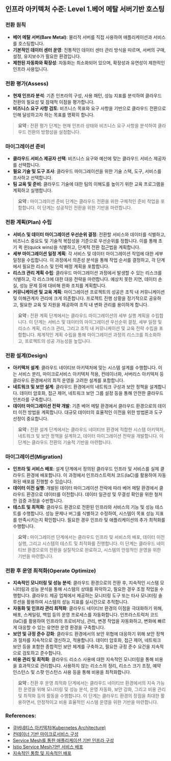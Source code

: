 ## 인프라 아키텍처 수준: Level 1.베어 메탈 서버기반 호스팅

### 전환 원칙
- **베어 메탈 서버(Bare Metal)**: 물리적 서버를 직접 사용하여 애플리케이션과 서비스를 호스팅합니다.
- **기본적인 데이터 센터 운영**: 전통적인 데이터 센터 관리 방식을 따르며, 서버의 구매, 설정, 유지보수가 필요한 환경입니다.
- **제한된 자동화와 확장성**: 자동화는 최소화되어 있으며, 확장성과 유연성이 제한적인 인프라 사용입니다.

### 전환 평가(Assess)
- **현재 인프라 분석**: 기존 인프라의 구성, 사용 패턴, 성능 지표를 분석하여 클라우드 전환의 필요성 및 잠재적 이점을 평가합니다.
- **비즈니스 요구 사항 검토**: 비즈니스 목표와 요구 사항을 기반으로 클라우드 전환으로 인해 달성하고자 하는 목표를 명확히 합니다.

> **요약 :** 전환 평가 단계는 현재 인프라 상태와 비즈니스 요구 사항을 분석하여 클라우드 전환의 방향성을 설정합니다.

### 마이그레이션 준비
- **클라우드 서비스 제공자 선택**: 비즈니스 요구와 예산에 맞는 클라우드 서비스 제공자를 선택합니다.
- **필요 기술 및 도구 조사**: 클라우드 마이그레이션을 위한 기술 스택, 도구, 서비스를 조사하고 선택합니다.
- **팀 교육 및 준비**: 클라우드 기술에 대한 팀의 이해도를 높이기 위한 교육 프로그램을 계획하고 실행합니다.

> **요약 :** 마이그레이션 준비 단계는 클라우드 전환을 위한 구체적인 준비 작업을 포함합니다. 이 단계는 성공적인 전환을 위한 기반을 마련합니다.

### 전환 계획(Plan) 수립
- **서비스 및 데이터 마이그레이션 우선순위 결정**: 전환할 서비스와 데이터를 식별하고, 비즈니스 중요도 및 기술적 복잡성을 기준으로 우선순위를 정합니다. 이를 통해 초기 퀵 윈(quick wins)을 식별하고, 단계적 전환 접근법을 계획합니다.
- **세부 마이그레이션 일정 계획**: 각 서비스 및 데이터 마이그레이션 작업에 대한 세부 일정을 수립합니다. 이 과정에서 의존성 분석을 통해 작업 순서를 결정하고, 각 단계에서 필요한 리소스 및 인력 배정 계획을 포함합니다.
- **리스크 관리 계획 수립**: 클라우드 마이그레이션 과정에서 발생할 수 있는 리스크를 식별하고, 각 리스크에 대한 대응 전략을 마련합니다. 예상치 못한 지연, 데이터 손실, 성능 문제 등에 대비해 완화 조치를 계획합니다.
- **커뮤니케이션 및 교육 계획**: 마이그레이션 프로젝트의 성공은 조직 내 커뮤니케이션 및 이해관계자 관리에 크게 의존합니다. 프로젝트 진행 상황을 정기적으로 공유하고, 필요한 교육 및 지원을 제공하여 조직 내 변화 관리를 용이하게 합니다.

> **요약 :** 전환 계획 단계에서는 클라우드 마이그레이션의 세부 실행 계획을 수립합니다. 이 단계는 서비스 및 데이터의 마이그레이션 우선순위 결정, 세부 일정 및 리소스 계획, 리스크 관리, 그리고 조직 내 커뮤니케이션 및 교육 전략 수립을 포함합니다. 체계적인 계획 수립을 통해 마이그레이션 과정의 리스크를 최소화하고, 프로젝트의 성공 가능성을 높입니다.


### 전환 설계(Design)
- **아키텍처 설계**: 클라우드 네이티브 아키텍처에 맞는 시스템 설계를 수행합니다. 이는 서비스 분리, 마이크로서비스 아키텍처 적용, 컨테이너화, 서버리스 아키텍처 등 클라우드 환경에서의 최적 운영을 고려한 설계를 포함합니다.
- **네트워크 및 보안 설계**: 클라우드 환경에서의 네트워크 구성과 보안 정책을 설계합니다. 데이터 암호화, 접근 제어, 네트워크 보안 그룹 설정 등을 통해 안전한 클라우드 인프라를 구축합니다.
- **데이터 마이그레이션 전략 개발**: 기존 베어 메탈 환경에서 클라우드 환경으로의 데이터 이전 방법을 계획합니다. 대규모 데이터의 효율적인 이전을 위한 방법론과 도구 선정이 중요합니다.

> **요약 :** 전환 설계 단계에서는 클라우드 네이티브 환경에 적합한 시스템 아키텍처, 네트워크 및 보안 정책을 설계하고, 데이터 마이그레이션 전략을 개발합니다. 이 단계는 클라우드 전환의 기술적 기반을 마련합니다.

### 마이그레이션(Migration)
- **인프라 및 서비스 배포**: 설계 단계에서 정의된 클라우드 인프라 및 서비스를 실제 클라우드 환경에 배포합니다. 이 과정에서 인프라스트럭처 코드(IaC)를 활용하여 자동화된 배포를 진행할 수 있습니다.
- **데이터 이전 실행**: 개발된 데이터 마이그레이션 전략에 따라 베어 메탈 환경에서 클라우드 환경으로 데이터를 이전합니다. 데이터 일관성 및 무결성 확인을 위한 철저한 검증 과정을 수반합니다.
- **테스트 및 최적화**: 클라우드 환경으로 전환된 인프라와 서비스의 기능 및 성능 테스트를 수행합니다. 성능 문제나 버그를 식별하고 수정하여, 시스템이 목표 성능 지표를 만족시키는지 확인합니다. 필요한 경우 인프라 및 애플리케이션의 추가 최적화를 수행합니다.

> **요약 :** 마이그레이션 단계에서는 클라우드 인프라 및 서비스의 배포, 데이터 이전 실행, 그리고 시스템의 테스트 및 최적화를 진행합니다. 이 단계는 클라우드 네이티브 환경으로의 전환을 실질적으로 완료하고, 시스템의 안정적인 운영을 위한 기반을 마련합니다.


### 전환 후 운영 최적화(Operate Optimize)
- **지속적인 모니터링 및 성능 분석**: 클라우드 환경으로의 전환 후, 지속적인 시스템 모니터링과 성능 분석을 통해 시스템의 상태를 파악하고, 필요한 경우 조정 작업을 수행합니다. 클라우드 제공 업체에서 제공하는 모니터링 도구 또는 타사 모니터링 솔루션을 활용하여 시스템의 성능 지표를 실시간으로 추적합니다.
- **자동화 및 인프라 관리 최적화**: 클라우드 네이티브 환경의 이점을 극대화하기 위해, 배포, 스케일링, 백업 등의 운영 프로세스를 자동화합니다. 인프라스트럭처 코드(IaC)를 활용하여 인프라의 프로비저닝, 관리, 변경 작업을 자동화하고, 변화에 빠르게 대응할 수 있는 유연한 운영 환경을 구축합니다.
- **보안 및 규정 준수 강화**: 클라우드 환경에서의 보안 위협에 대응하기 위해 보안 정책과 절차를 지속적으로 갱신하고, 적용합니다. 데이터 암호화, 접근 제어, 네트워크 보안 등을 포함한 종합적인 보안 체계를 구축하고, 필요한 규정 준수 요건을 지속적으로 검토하고 준수합니다.
- **비용 관리 및 최적화**: 클라우드 리소스 사용에 대한 지속적인 모니터링을 통해 비용을 효과적으로 관리합니다. 사용하지 않는 리소스의 정리, 리소스 크기 조정, 예약 인스턴스 및 스팟 인스턴스 사용 등을 통해 비용을 최적화합니다.

> **요약 :** 전환 후 운영 최적화 단계에서는 클라우드 네이티브 환경에서의 지속 가능한 운영을 위해 모니터링 및 성능 분석, 운영 자동화, 보안 강화, 그리고 비용 관리 및 최적화 등의 활동을 수행합니다. 이 단계는 클라우드 환경의 장점을 최대한 활용하면서, 안정적이고 비용 효율적인 시스템 운영을 위한 기반을 마련합니다.


### References:
- <a href="https://www.msaschool.io/operation/operation/operation-four/" target="_blank">쿠버네티스 아키텍처(Kubernetes Architecture)</a>
- <a href="https://www.msaschool.io/operation/architecture/architecture-three/" target="_blank">컨테이너 기반 마이크로서비스 구성</a>
- <a href="https://www.msaschool.io/operation/architecture/architecture-two/" target="_blank">Service Mesh를 통한 애플리케이션 기반 인프라 구성</a>
- <a href="https://intro-kor.msaez.io/operation/ops-deploy-diagramming-advanced-istio/" target="_blank">Istio Service Mesh기반 서비스 배포</a>
- <a href="https://www.msaschool.io/operation/deployment/deployment-one/" target="_blank">지속적인 통합 및 지속적인 배포</a>
